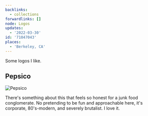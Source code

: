 ```yaml
---
backlinks:
  - collections
forwardlinks: []
node: Logos
updates:
  - '2022-03-30'
id: '71047043'
places:
  - 'Berkeley, CA'
---
```

Some logos I like.

## Pepsico 

![](images/71047043/xVSvTOqAYN.webp "Pepsico")

There's something about this that feels so honest for a junk food conglomerate. No pretending to be fun and approachable here, it's corporate, 80's-modern, and severely brutalist. I love it. 



